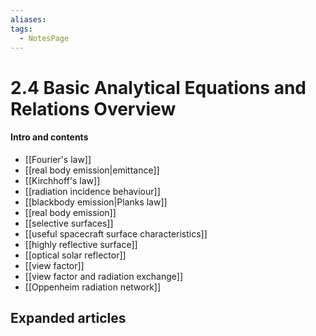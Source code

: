 ```yaml
---
aliases: 
tags:
  - NotesPage
---
```


# 2.4 Basic Analytical Equations and Relations Overview

#### Intro and contents
- [[Fourier's law]]
- [[real body emission|emittance]]
- [[Kirchhoff's law]]
- [[radiation incidence behaviour]]
- [[blackbody emission|Planks law]]
- [[real body emission]]
- [[selective surfaces]]
- [[useful spacecraft surface characteristics]]  
- [[highly reflective surface]]
- [[optical solar reflector]]
- [[view factor]]
- [[view factor and radiation exchange]]
- [[Oppenheim radiation network]]


## Expanded articles
